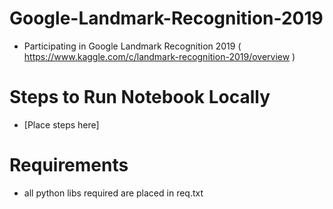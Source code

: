 # Google-Landmark-Recognition-2019

- Participating in Google Landmark Recognition 2019 ( https://www.kaggle.com/c/landmark-recognition-2019/overview )

# Steps to Run Notebook Locally

- [Place steps here]


# Requirements

- all python libs required are placed in req.txt
